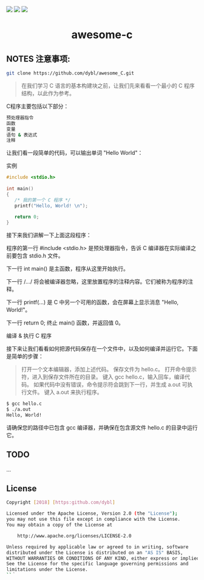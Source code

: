 ![](https://img.shields.io/badge/licence-Apache2.0-ff69b4.svg)
![](https://img.shields.io/badge/upload-pass-0f9d58.svg)
![](https://img.shields.io/badge/awesome-c-ad2dec.svg)

<h1 align="center">awesome-c</h1>

## NOTES 注意事项:

```bash
git clone https://github.com/dybl/awesome_C.git
```

> 在我们学习 C 语言的基本构建块之前，让我们先来看看一个最小的 C 程序结构，以此作为参考。

C程序主要包括以下部分：

```sh
预处理器指令
函数
变量
语句 & 表达式
注释
```
让我们看一段简单的代码，可以输出单词 "Hello World"：

实例

```c
#include <stdio.h>
 
int main()
{
   /* 我的第一个 C 程序 */
   printf("Hello, World! \n");
   
   return 0;
}
```
接下来我们讲解一下上面这段程序：

程序的第一行 #include <stdio.h> 是预处理器指令，告诉 C 编译器在实际编译之前要包含 stdio.h 文件。

下一行 int main() 是主函数，程序从这里开始执行。

下一行 /*...*/ 将会被编译器忽略，这里放置程序的注释内容。它们被称为程序的注释。

下一行 printf(...) 是 C 中另一个可用的函数，会在屏幕上显示消息 "Hello, World!"。

下一行 return 0; 终止 main() 函数，并返回值 0。

编译 & 执行 C 程序

接下来让我们看看如何把源代码保存在一个文件中，以及如何编译并运行它。下面是简单的步骤：


> 打开一个文本编辑器，添加上述代码。
> 保存文件为 hello.c。
> 打开命令提示符，进入到保存文件所在的目录。
> 键入 gcc hello.c，输入回车，编译代码。
> 如果代码中没有错误，命令提示符会跳到下一行，并生成 a.out 可执行文件。
> 键入 a.out 来执行程序。


```sh
$ gcc hello.c
$ ./a.out
Hello, World!
```
请确保您的路径中已包含 gcc 编译器，并确保在包含源文件 hello.c 的目录中运行它。


## TODO
...


## License

```sh
Copyright [2018] [https:github.com/dybl]

Licensed under the Apache License, Version 2.0 (the "License");
you may not use this file except in compliance with the License.
You may obtain a copy of the License at

    http://www.apache.org/licenses/LICENSE-2.0

Unless required by applicable law or agreed to in writing, software
distributed under the License is distributed on an "AS IS" BASIS,
WITHOUT WARRANTIES OR CONDITIONS OF ANY KIND, either express or implied.
See the License for the specific language governing permissions and
limitations under the License.
``｀

